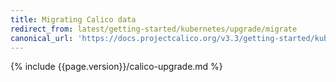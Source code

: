 ```yaml
---
title: Migrating Calico data
redirect_from: latest/getting-started/kubernetes/upgrade/migrate
canonical_url: 'https://docs.projectcalico.org/v3.3/getting-started/kubernetes/upgrade/migrate'
---
```


{% include {{page.version}}/calico-upgrade.md %}
